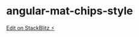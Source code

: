 # angular-mat-chips-style

[Edit on StackBlitz ⚡️](https://stackblitz.com/edit/angular-mat-chips-style)